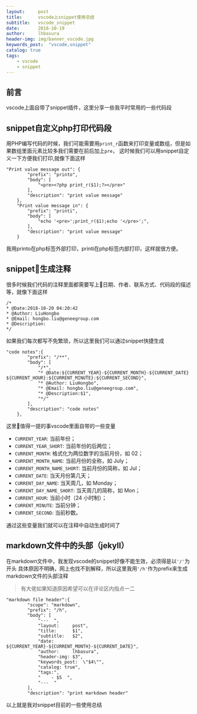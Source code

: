 ```yaml
---
layout:     post
title:      vscode上snippet使用总结
subtitle:   vscode_snippet
date:       2018-10-19
author:     lhbasura
header-img: img/banner_vscode.jpg
keywords_post:  "vscode,snippet"
catalog: true
tags:
    - vscode
    - snippet  
---  
```


## 前言  
vscode上面自带了snippet插件，这里分享一些我平时常用的一些代码段
## snippet自定义php打印代码段 
用PHP编写代码的时候，我们可能需要用`print_r`函数来打印变量或数组，但是如果数组里面元素比较多我们需要在前后加上`pre`，
这时候我们可以用snippet自定义一下方便我们打印,就像下面这样
```
"Print value message out": {
		"prefix": "printo",
		"body": [
			"<pre><?php print_r($1);?></pre>"
		],
		"description": "print value message"
	},
	"Print value message in": {
		"prefix": "printi",
		"body": [
			"echo '<pre>';print_r($1);echo '</pre>';",
		],
		"description": "print value message"
	}
```
我用printo在php标签外部打印，printi在php标签内部打印，这样就很方便。
## snippet生成注释
很多时候我们代码的注释里面都需要写上日期、作者、联系方式、代码段的描述等，就像下面这样 
```
/*
* @Date:2018-10-20 04:20:42
* @Author: LiuHongbo
* @Email: hongbo.liu@geneegroup.com
* @Description:
*/
```
如果我们每次都写不免繁琐，所以这里我们可以通过snippet快捷生成
```  
"code notes":{
		"prefix": "/**",
		"body": [
			"/*",
			"* @Date:${CURRENT_YEAR}-${CURRENT_MONTH}-${CURRENT_DATE} ${CURRENT_HOUR}:${CURRENT_MINUTE}:${CURRENT_SECOND}",
			"* @Author: LiuHongbo",
			"* @Email: hongbo.liu@geneegroup.com",
			"* @Description:$1",
			"*/"
		],
		"description": "code notes"
	},
```  
这里值得一提的事vscode里面自带的一些变量  
* `CURRENT_YEAR`: 当前年份；  
* `CURRENT_YEAR_SHORT`: 当前年份的后两位；  
* `CURRENT_MONTH`: 格式化为两位数字的当前月份，如 02；  
* `CURRENT_MONTH_NAME`: 当前月份的全称，如 July；  
* `CURRENT_MONTH_NAME_SHORT`: 当前月份的简称，如 Jul；  
* `CURRENT_DATE`: 当天月份第几天；  
* `CURRENT_DAY_NAME`: 当天周几，如 Monday；  
* `CURRENT_DAY_NAME_SHORT`: 当天周几的简称，如 Mon；  
* `CURRENT_HOUR`: 当前小时（24 小时制）；  
* `CURRENT_MINUTE`: 当前分钟；  
* `CURRENT_SECOND`: 当前秒数。  

通过这些变量我们就可以在注释中自动生成时间了  

##  markdown文件中的头部（jekyll） 
在markdown文件中，我发现vscode的snippet好像不能生效，必须得是以`'/'`为开头
具体原因不明确，网上也找不到解释，所以这里我用`'/h'`作为prefix来生成markdown文件的头部注释  
>有大佬如果知道原因希望可以在评论区内指点一二  

```
"markdown file header":{
		"scope": "markdown",
		"prefix": "/h",
		"body": [
			"---  ",
			"layout:     post",
			"title:      $1",
			"subtitle:   $2",
			"date:       ${CURRENT_YEAR}-${CURRENT_MONTH}-${CURRENT_DATE}",
			"author:     lhbasura",
			"header-img: $3",
			"keywords_post:  \"$4\"",
			"catalog: true",
			"tags:",
			"    - $5  ",
			"---  "
		],
		"description": "print markdown header"
```  

以上就是我对snippet目前的一些使用总结